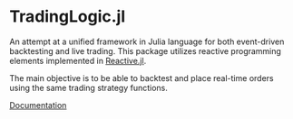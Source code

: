# TradingLogic.jl

An attempt at a unified framework in Julia language for both event-driven backtesting and live trading. This package utilizes reactive programming elements implemented in [Reactive.jl](https://github.com/JuliaLang/Reactive.jl).

The main objective is to be able to backtest and place real-time orders using the same trading strategy functions.

[Documentation](http://tradinglogicjl.readthedocs.org/en/latest/)
